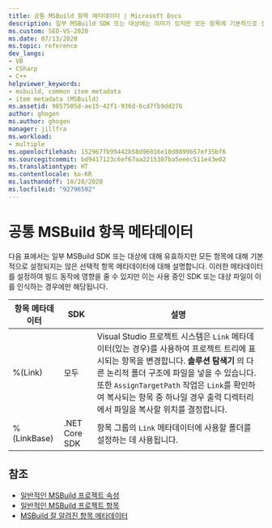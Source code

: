 ```yaml
---
title: 공통 MSBuild 항목 메타데이터 | Microsoft Docs
description: 일부 MSBuild SDK 또는 대상에는 의미가 있지만 모든 항목에 기본적으로 설정되지는 않는 선택적 항목 메타데이터에 대해 알아봅니다.
ms.custom: SEO-VS-2020
ms.date: 07/13/2020
ms.topic: reference
dev_langs:
- VB
- CSharp
- C++
helpviewer_keywords:
- msbuild, common item metadata
- item metadata (MSBuild)
ms.assetid: 9857505d-ae15-42f1-936d-6cd7fb9dd276
author: ghogen
ms.author: ghogen
manager: jillfra
ms.workload:
- multiple
ms.openlocfilehash: 152967fb99442b58d96016e10d8899b57ef35bf6
ms.sourcegitcommit: bd9417123c6ef67aa2215307ba5eeec511e43e02
ms.translationtype: HT
ms.contentlocale: ko-KR
ms.lasthandoff: 10/28/2020
ms.locfileid: "92796592"
---
```

# <a name="common-msbuild-item-metadata"></a>공통 MSBuild 항목 메타데이터

다음 표에서는 일부 MSBuild SDK 또는 대상에 대해 유효하지만 모든 항목에 대해 기본적으로 설정되지는 않은 선택적 항목 메타데이터에 대해 설명합니다. 이러한 메타데이터를 설정하여 빌드 동작에 영향을 줄 수 있지만 이는 사용 중인 SDK 또는 대상 파일이 이를 인식하는 경우에만 해당됩니다.

| 항목 메타데이터 | SDK | 설명 |
|---------------| ------- | -------------|
|%(Link)| 모두 |Visual Studio 프로젝트 시스템은 `Link` 메타데이터(있는 경우)를 사용하여 프로젝트 트리에 표시되는 항목을 변경합니다. **솔루션 탐색기** 의 다른 논리적 폴더 구조에 파일을 넣을 수 있습니다.<br />또한 `AssignTargetPath` 작업은 `Link`를 확인하여 복사되는 항목 중 하나일 경우 출력 디렉터리에서 파일을 복사할 위치를 결정합니다.|
|%(LinkBase)| .NET Core SDK | 항목 그룹의 `Link` 메타데이터에 사용할 폴더를 설정하는 데 사용됩니다. |

## <a name="see-also"></a>참조

- [일반적인 MSBuild 프로젝트 속성](../msbuild/common-msbuild-project-properties.md)
- [일반적인 MSBuild 프로젝트 항목](../msbuild/common-msbuild-project-items.md)
- [MSBuild 잘 알려진 항목 메타데이터](msbuild-well-known-item-metadata.md)